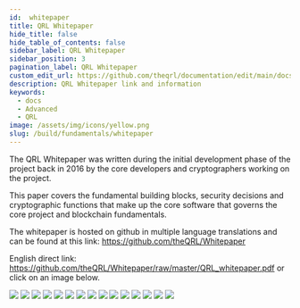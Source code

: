 ```yaml
---
id:  whitepaper
title: QRL Whitepaper
hide_title: false
hide_table_of_contents: false
sidebar_label: QRL Whitepaper
sidebar_position: 3
pagination_label: QRL Whitepaper
custom_edit_url: https://github.com/theqrl/documentation/edit/main/docs/Build/Fundamentals/whitepaper.md
description: QRL Whitepaper link and information
keywords:
  - docs
  - Advanced
  - QRL 
image: /assets/img/icons/yellow.png
slug: /build/fundamentals/whitepaper
---
```



The QRL Whitepaper was written during the initial development phase of the project back in 2016 by the core developers and cryptographers working on the project.

This paper covers the fundamental building blocks, security decisions and cryptographic functions that make up the core software that governs the core project and blockchain fundamentals.

The whitepaper is hosted on github in multiple language translations and can be found at this link: https://github.com/theQRL/Whitepaper

English direct link: https://github.com/theQRL/Whitepaper/raw/master/QRL_whitepaper.pdf or click on an image below.


[![](assets/img/whitepaper/QRL_whitepaper-1.webp)](https://github.com/theQRL/Whitepaper/raw/master/QRL_whitepaper.pdf)
[![](assets/img/whitepaper/QRL_whitepaper-2.webp)](https://github.com/theQRL/Whitepaper/raw/master/QRL_whitepaper.pdf)
[![](assets/img/whitepaper/QRL_whitepaper-3.webp)](https://github.com/theQRL/Whitepaper/raw/master/QRL_whitepaper.pdf)
[![](assets/img/whitepaper/QRL_whitepaper-4.webp)](https://github.com/theQRL/Whitepaper/raw/master/QRL_whitepaper.pdf)
[![](assets/img/whitepaper/QRL_whitepaper-5.webp)](https://github.com/theQRL/Whitepaper/raw/master/QRL_whitepaper.pdf)
[![](assets/img/whitepaper/QRL_whitepaper-6.webp)](https://github.com/theQRL/Whitepaper/raw/master/QRL_whitepaper.pdf)
[![](assets/img/whitepaper/QRL_whitepaper-7.webp)](https://github.com/theQRL/Whitepaper/raw/master/QRL_whitepaper.pdf)
[![](assets/img/whitepaper/QRL_whitepaper-8.webp)](https://github.com/theQRL/Whitepaper/raw/master/QRL_whitepaper.pdf)
[![](assets/img/whitepaper/QRL_whitepaper-9.webp)](https://github.com/theQRL/Whitepaper/raw/master/QRL_whitepaper.pdf)
[![](assets/img/whitepaper/QRL_whitepaper-10.webp)](https://github.com/theQRL/Whitepaper/raw/master/QRL_whitepaper.pdf)
[![](assets/img/whitepaper/QRL_whitepaper-11.webp)](https://github.com/theQRL/Whitepaper/raw/master/QRL_whitepaper.pdf)
[![](assets/img/whitepaper/QRL_whitepaper-12.webp)](https://github.com/theQRL/Whitepaper/raw/master/QRL_whitepaper.pdf)
[![](assets/img/whitepaper/QRL_whitepaper-13.webp)](https://github.com/theQRL/Whitepaper/raw/master/QRL_whitepaper.pdf)
[![](assets/img/whitepaper/QRL_whitepaper-14.webp)](https://github.com/theQRL/Whitepaper/raw/master/QRL_whitepaper.pdf)
[![](assets/img/whitepaper/QRL_whitepaper-15.webp)](https://github.com/theQRL/Whitepaper/raw/master/QRL_whitepaper.pdf)

